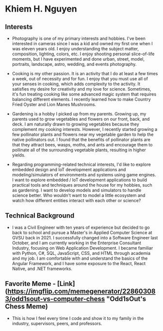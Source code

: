 # Khiem H. Nguyen

## Interests

-   Photography is one of my primary interests and hobbies. I've been interested in cameras since I was a kid and owned my first one when I was eleven years old. I enjoy understanding the subject matter, composition, lighting, colors, etc. I enjoy shooting personal slice-of-life moments, but I have experimented and done urban, street, model, portraits, landscape, astro, wedding, and events photography.

-   Cooking is my other passion. It is an activity that I do at least a few times a week, out of necessity and for fun. I enjoy that you must use all of your senses in cooking, which adds complexity to the activity. It satisfies my desire for creativity and my love for science. Sometimes, it's fun treating cooking like some advanced magic system that requires balancing different elements. I recently learned how to make Country Fried Oyster and Lion Manes Mushrooms.

-   Gardening is a hobby I picked up from my parents. Growing up, my parents used to grow vegetables and flowers on our front, back, and deck. I am naturally drawn to growing vegetables because they complement my cooking interests. However, I recently started growing a few pollinator plants and flowers near my vegetable garden to help the native pollinators out. I found that the benefits of pollinator plants are that they attract bees, wasps, moths, and ants and encourage them to pollinate all of the surrounding vegetable plants, resulting in higher yields.

-   Regarding programming-related technical interests, I'd like to explore embedded design and IoT development applications and modeling/simulators of environments and systems using game engines. I want to explore embedded / IoT development applications to build practical tools and techniques around the house for my hobbies, such as gardening. I want to develop models and simulators to handle science better. Who wouldn't want to model a little ecosystem and watch how different entities interact with each other or science?

## Technical Background

-   I was a Civil Engineer with ten years of experience but decided to go back to school and pursue a Master's in Applied Computer Science at GVSU back in 2021. I successfully changed into a Software Engineer last October, and I am currently working in the Enterprise Consultant Industry, focusing on Web Application Development. I became familiar with Python, C#, SQL, JavaScript, CSS, and HTML through academia and my job. I am comfortable with and understand the basics of the Angular Framework, and I have some exposure to the React, React Native, and .NET frameworks.

## Favorite Meme - [Link](https://imgflip.com/memegenerator/228603083/odd1sout-vs-computer-chess "Odd1sOut's Chess Meme)

-   This is how I feel every time I code and show it to my family in the industry, supervisors, peers, and professors.
